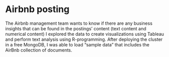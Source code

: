 # Airbnb posting
The Airbnb management team wants to know if there are any business insights that can be found in the postings’ content (text content and numerical content)
I explored the data to create visualizations using Tableau and perform text analysis using R-programming.
After deploying the cluster in a free MongoDB, I was able to load “sample data” that includes the AirBnb collection of documents. 
